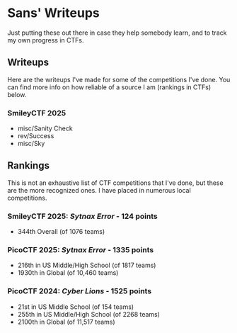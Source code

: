 # Sans' Writeups
Just putting these out there in case they help somebody learn, and to track my own progress in CTFs.

## Writeups
Here are the writeups I've made for some of the competitions I've done. You can find more info on how reliable of a source I am (rankings in CTFs) below.

### SmileyCTF 2025
* misc/Sanity Check
* rev/Success
* misc/Sky

## Rankings
This is not an exhaustive list of CTF competitions that I've done, but these are the more recognized ones. I have placed in numerous local competitions.

### SmileyCTF 2025: *Sytnax Error* - 124 points
* 344th Overall (of 1076 teams)

### PicoCTF 2025: *Sytnax Error* - 1335 points
* 216th in US Middle/High School (of 1817 teams)
* 1930th in Global (of 10,460 teams)

### PicoCTF 2024: *Cyber Lions* - 1525 points
* 21st in US Middle School (of 154 teams)
* 255th in US Middle/High School (of 2268 teams)
* 2100th in Global (of 11,517 teams)
